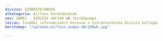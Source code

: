 ```yaml
---
divizio: SZÓRÁSTECHNIKA
alkategoria: Airless berendezések
nev: SAMES - AIRLESS 40C100 WB festékpumpa
leiras: További információért keresse a Szórástechnika Divízió kollégáit
boritokep: "/uploads/airless-pumpa-40c100wb.jpg"

---
```

